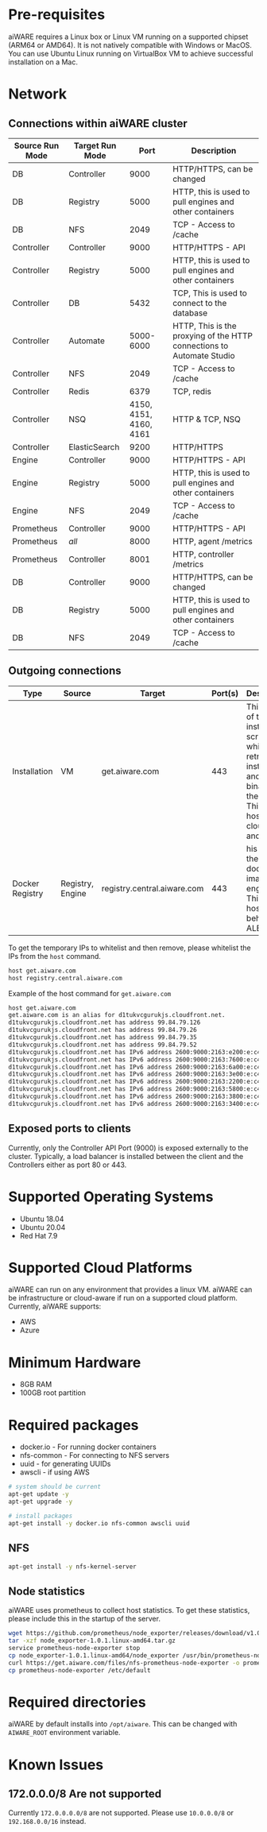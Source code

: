 # Pre-requisites
aiWARE requires a Linux box or Linux VM running on a supported chipset (ARM64 or AMD64). It is not natively compatible with Windows or MacOS. You can use Ubuntu Linux running on VirtualBox VM to achieve successful installation on a Mac.

# Network

## Connections within aiWARE cluster
| Source Run Mode | Target Run Mode | Port | Description |
| --- | --- | --- | --- |
| DB | Controller | 9000 | HTTP/HTTPS, can be changed |
| DB | Registry | 5000 | HTTP, this is used to pull engines and other containers |
| DB | NFS | 2049 | TCP - Access to /cache |
| Controller | Controller | 9000 | HTTP/HTTPS - API |
| Controller | Registry | 5000 | HTTP, this is used to pull engines and other containers |
| Controller | DB | 5432 | TCP, This is used to connect to the database |
| Controller | Automate | 5000-6000 | HTTP, This is the proxying of the HTTP connections to Automate Studio |
| Controller | NFS | 2049 | TCP - Access to /cache |
| Controller | Redis | 6379 | TCP, redis |
| Controller | NSQ | 4150, 4151, 4160, 4161 | HTTP & TCP, NSQ |
| Controller | ElasticSearch | 9200 | HTTP/HTTPS |
| Engine | Controller | 9000 | HTTP/HTTPS - API |
| Engine | Registry | 5000 | HTTP, this is used to pull engines and other containers |
| Engine | NFS | 2049 | TCP - Access to /cache |
| Prometheus | Controller | 9000 | HTTP/HTTPS - API |
| Prometheus | *all* | 8000 | HTTP, agent /metrics |
| Prometheus | Controller | 8001 | HTTP, controller /metrics |
| DB | Controller | 9000 | HTTP/HTTPS, can be changed |
| DB | Registry | 5000 | HTTP, this is used to pull engines and other containers |
| DB | NFS | 2049 | TCP - Access to /cache |

## Outgoing connections
| Type | Source | Target | Port(s) | Description
| ---- | ----- | ----- | ----- | ----- |
| Installation | VM | get.aiware.com | 443 | This is part of the installation scripts which retrieves install.sh and a binary for the agent.  This is hosted by cloudfront and s3. |
| Docker Registry | Registry, Engine | registry.central.aiware.com | 443 | his hosts the aiware docker images and engines.  This is hosted behind an ALB. |

To get the temporary IPs to whitelist and then remove, please whitelist the IPs from the `host` command.
```bash
host get.aiware.com
host registry.central.aiware.com
```

Example of the host command for `get.aiware.com`
```bash
host get.aiware.com                                                                                                                                                                                                                195ms  Wed Feb 24 14:14:28 2021
get.aiware.com is an alias for d1tukvcgurukjs.cloudfront.net.
d1tukvcgurukjs.cloudfront.net has address 99.84.79.126
d1tukvcgurukjs.cloudfront.net has address 99.84.79.26
d1tukvcgurukjs.cloudfront.net has address 99.84.79.35
d1tukvcgurukjs.cloudfront.net has address 99.84.79.52
d1tukvcgurukjs.cloudfront.net has IPv6 address 2600:9000:2163:e200:e:c4fd:a200:93a1
d1tukvcgurukjs.cloudfront.net has IPv6 address 2600:9000:2163:7600:e:c4fd:a200:93a1
d1tukvcgurukjs.cloudfront.net has IPv6 address 2600:9000:2163:6a00:e:c4fd:a200:93a1
d1tukvcgurukjs.cloudfront.net has IPv6 address 2600:9000:2163:3e00:e:c4fd:a200:93a1
d1tukvcgurukjs.cloudfront.net has IPv6 address 2600:9000:2163:2200:e:c4fd:a200:93a1
d1tukvcgurukjs.cloudfront.net has IPv6 address 2600:9000:2163:5800:e:c4fd:a200:93a1
d1tukvcgurukjs.cloudfront.net has IPv6 address 2600:9000:2163:3800:e:c4fd:a200:93a1
d1tukvcgurukjs.cloudfront.net has IPv6 address 2600:9000:2163:3400:e:c4fd:a200:93a1
```

## Exposed ports to clients

Currently, only the Controller API Port (9000) is exposed externally to the cluster.  Typically, a load balancer is installed
between the client and the Controllers either as port 80 or 443.

# Supported Operating Systems
* Ubuntu 18.04
* Ubuntu 20.04
* Red Hat 7.9

# Supported Cloud Platforms
aiWARE can run on any environment that provides a linux VM.  aiWARE can be infrastructure or cloud-aware if run on a supported cloud platform.  Currently, aiWARE supports:
* AWS
* Azure

# Minimum Hardware
* 8GB RAM
* 100GB root partition

# Required packages

* docker.io - For running docker containers
* nfs-common - For connecting to NFS servers
* uuid - for generating UUIDs
* awscli - if using AWS

```bash
# system should be current
apt-get update -y
apt-get upgrade -y

# install packages
apt-get install -y docker.io nfs-common awscli uuid
```

## NFS

```bash
apt-get install -y nfs-kernel-server
```

## Node statistics
aiWARE uses prometheus to collect host statistics.  To get these statistics, please include this in the startup of the server.

```bash
wget https://github.com/prometheus/node_exporter/releases/download/v1.0.1/node_exporter-1.0.1.linux-amd64.tar.gz
tar -xzf node_exporter-1.0.1.linux-amd64.tar.gz
service prometheus-node-exporter stop
cp node_exporter-1.0.1.linux-amd64/node_exporter /usr/bin/prometheus-node-exporter
curl https://get.aiware.com/files/nfs-prometheus-node-exporter -o prometheus-node-exporter
cp prometheus-node-exporter /etc/default
```

# Required directories

aiWARE by default installs into `/opt/aiware`.  This can be changed with `AIWARE_ROOT` environment variable.

# Known Issues
## 172.0.0.0/8 Are not supported

Currently `172.0.0.0.0/8` are not supported.  Please use `10.0.0.0/8` or `192.168.0.0/16` instead.
